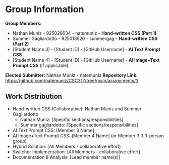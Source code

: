 # Group Information

**Group Members:**
- Nathan Muniz        - 925028634 - natemuniz - **Hand-written CSS (Part 1)**
- Summer Gagliardotto - 925018520 - summergag - **Hand-written CSS (Part 2)**
- [Student Name 3]    - [Student ID] - [GitHub Username] - **AI Text Prompt CSS**
- [Student Name 4] - [Student ID] - [GitHub Username] - **AI Image+Text Prompt CSS** (if applicable)

**Elected Submitter:** Nathan Muniz - natemuniz
**Repository Link:** https://github.com/natemuniz/CSC317/tree/main/assignments/3

## Work Distribution
- Hand-written CSS (Collaborative): Nathan Muniz and Summer Gagliardotto
  - Nathan Muniz: [Specific sections/responsibilities]
  - Summer gagliardotto: [Specific sections/responsibilities]
- AI Text Prompt CSS: [Member 3 Name]
- AI Image+Text Prompt CSS: [Member 4 Name] (or Member 3 if 3-person group)
- Hybrid Solution: [All Members - collaborative effort]
- Switcher Implementation: [All Members - collaborative effort]
- Documentation & Analysis: [Lead member name(s)]
